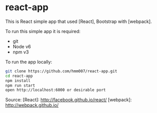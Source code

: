 # react-app

This is React simple app that used [React], Bootstrap with [webpack].

To run this simple app it is required:
- git
- Node v6
- npm v3

To run the app locally:

```bash
git clone https://github.com/hmm007/react-app.git
cd react-app
npm install
npm run start
open http://localhost:6000 or desirable port
```
Source:
[React]: http://facebook.github.io/react/
[webpack]: http://webpack.github.io/
